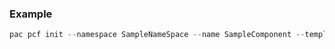 ### Example

```powershell
pac pcf init --namespace SampleNameSpace --name SampleComponent --template field
```